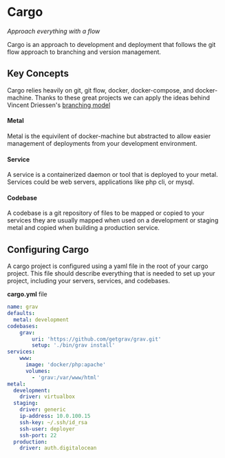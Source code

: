 # Cargo

_Approach everything with a flow_

Cargo is an approach to development and deployment that follows the git flow
approach to branching and version management.

## Key Concepts

Cargo relies heavily on git, git flow, docker, docker-compose, and
docker-machine. Thanks to these great projects we can apply the ideas behind
Vincent Driessen's [branching model](http://nvie.com/git-model)

#### Metal

Metal is the equivilent of docker-machine but abstracted to allow easier
management of deployments from your development environment.

#### Service

A service is a containerized daemon or tool that is deployed to your metal.
Services could be web servers, applications like php cli, or mysql.

#### Codebase

A codebase is a git repository of files to be mapped or copied to your services
they are usually mapped when used on a development or staging metal and copied
when building a production service.

## Configuring Cargo

A cargo project is configured using a yaml file in the root of your cargo
project. This file should describe everything that is needed to set up your
project, including your servers, services, and codebases.

__cargo.yml__ file

```yaml
name: grav
defaults:
  metal: development
codebases:
    grav:
        uri: 'https://github.com/getgrav/grav.git'
        setup: './bin/grav install'
services:
    www:
      image: 'docker/php:apache'
      volumes:
        - 'grav:/var/www/html'
metal:
  development:
    driver: virtualbox
  staging:
    driver: generic
    ip-address: 10.0.100.15
    ssh-key: ~/.ssh/id_rsa
    ssh-user: deployer
    ssh-port: 22
  production:
    driver: auth.digitalocean
```
